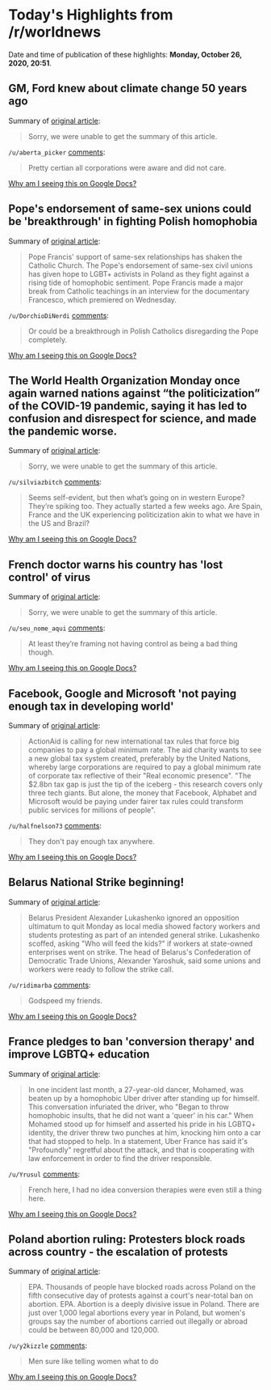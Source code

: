 # Today's Highlights from /r/worldnews

Date and time of publication of these highlights: **Monday, October 26, 2020, 20:51**.

## GM, Ford knew about climate change 50 years ago

Summary of [original article](https://www.eenews.net/stories/1063717035?utm_source=digg):

> Sorry, we were unable to get the summary of this article.

`/u/aberta_picker` [comments](https://www.reddit.com/r/worldnews/comments/jikt4u/gm_ford_knew_about_climate_change_50_years_ago/):

> Pretty certian all corporations were aware and did not care.

[Why am I seeing this on Google Docs?](https://docs.google.com/document/d/1Dc6We63vOXIZsc0op-Bt4abqkYjXzOigalQqFxmvvbM/edit?usp=sharing)

## Pope's endorsement of same-sex unions could be 'breakthrough' in fighting Polish homophobia

Summary of [original article](https://www.pinknews.co.uk/2020/10/23/pope-same-sex-civil-unions-poland-lgbt-activists-hope-fight-against-homophobia/):

> Pope Francis' support of same-sex relationships has shaken the Catholic Church. The Pope's endorsement of same-sex civil unions has given hope to LGBT+ activists in Poland as they fight against a rising tide of homophobic sentiment. Pope Francis made a major break from Catholic teachings in an interview for the documentary Francesco, which premiered on Wednesday.

`/u/DorchioDiNerdi` [comments](https://www.reddit.com/r/worldnews/comments/jiirqs/popes_endorsement_of_samesex_unions_could_be/):

> Or could be a breakthrough in Polish Catholics disregarding the Pope completely.

[Why am I seeing this on Google Docs?](https://docs.google.com/document/d/1Dc6We63vOXIZsc0op-Bt4abqkYjXzOigalQqFxmvvbM/edit?usp=sharing)

## The World Health Organization Monday once again warned nations against “the politicization” of the COVID-19 pandemic, saying it has led to confusion and disrespect for science, and made the pandemic worse.

Summary of [original article](https://www.voanews.com/covid-19-pandemic/who-director-general-warns-against-politicization-covid-19-pandemic):

> Sorry, we were unable to get the summary of this article.

`/u/silviazbitch` [comments](https://www.reddit.com/r/worldnews/comments/jiodtx/the_world_health_organization_monday_once_again/):

> Seems self-evident, but then what’s going on in western Europe?  They’re spiking too.  They actually started a few weeks ago.  Are Spain, France and the UK experiencing politicization akin to what we have in the US and Brazil?

[Why am I seeing this on Google Docs?](https://docs.google.com/document/d/1Dc6We63vOXIZsc0op-Bt4abqkYjXzOigalQqFxmvvbM/edit?usp=sharing)

## French doctor warns his country has 'lost control' of virus

Summary of [original article](https://apnews.com/article/virus-outbreak-epidemics-health-paris-europe-07081c1203628dad5eb514cdd0819d16):

> Sorry, we were unable to get the summary of this article.

`/u/seu_nome_aqui` [comments](https://www.reddit.com/r/worldnews/comments/jijm2y/french_doctor_warns_his_country_has_lost_control/):

> At least they’re framing not having control as being a bad thing though.

[Why am I seeing this on Google Docs?](https://docs.google.com/document/d/1Dc6We63vOXIZsc0op-Bt4abqkYjXzOigalQqFxmvvbM/edit?usp=sharing)

## Facebook, Google and Microsoft 'not paying enough tax in developing world'

Summary of [original article](https://www.bbc.co.uk/news/business-54691572):

> ActionAid is calling for new international tax rules that force big companies to pay a global minimum rate. The aid charity wants to see a new global tax system created, preferably by the United Nations, whereby large corporations are required to pay a global minimum rate of corporate tax reflective of their "Real economic presence". "The $2.8bn tax gap is just the tip of the iceberg - this research covers only three tech giants. But alone, the money that Facebook, Alphabet and Microsoft would be paying under fairer tax rules could transform public services for millions of people".

`/u/halfnelson73` [comments](https://www.reddit.com/r/worldnews/comments/jidbbo/facebook_google_and_microsoft_not_paying_enough/):

> They don't pay enough tax anywhere.

[Why am I seeing this on Google Docs?](https://docs.google.com/document/d/1Dc6We63vOXIZsc0op-Bt4abqkYjXzOigalQqFxmvvbM/edit?usp=sharing)

## Belarus National Strike beginning!

Summary of [original article](https://www.dw.com/en/belarus-strike-action-begins/a-55396530):

> Belarus President Alexander Lukashenko ignored an opposition ultimatum to quit Monday as local media showed factory workers and students protesting as part of an intended general strike. Lukashenko scoffed, asking "Who will feed the kids?" if workers at state-owned enterprises went on strike. The head of Belarus's Confederation of Democratic Trade Unions, Alexander Yaroshuk, said some unions and workers were ready to follow the strike call.

`/u/ridimarba` [comments](https://www.reddit.com/r/worldnews/comments/jicsg0/belarus_national_strike_beginning/):

> Godspeed my friends.

[Why am I seeing this on Google Docs?](https://docs.google.com/document/d/1Dc6We63vOXIZsc0op-Bt4abqkYjXzOigalQqFxmvvbM/edit?usp=sharing)

## France pledges to ban 'conversion therapy' and improve LGBTQ+ education

Summary of [original article](https://www.gaytimes.co.uk/life/france-pledges-to-ban-conversion-therapy-and-improve-lgbtq-education/):

> In one incident last month, a 27-year-old dancer, Mohamed, was beaten up by a homophobic Uber driver after standing up for himself. This conversation infuriated the driver, who "Began to throw homophobic insults, that he did not want a 'queer' in his car." When Mohamed stood up for himself and asserted his pride in his LGBTQ+ identity, the driver threw two punches at him, knocking him onto a car that had stopped to help. In a statement, Uber France has said it's "Profoundly" regretful about the attack, and that is cooperating with law enforcement in order to find the driver responsible.

`/u/Yrusul` [comments](https://www.reddit.com/r/worldnews/comments/jicjrh/france_pledges_to_ban_conversion_therapy_and/):

> French here, I had no idea conversion therapies were even still a thing here.

[Why am I seeing this on Google Docs?](https://docs.google.com/document/d/1Dc6We63vOXIZsc0op-Bt4abqkYjXzOigalQqFxmvvbM/edit?usp=sharing)

## Poland abortion ruling: Protesters block roads across country - the escalation of protests

Summary of [original article](https://www.bbc.com/news/world-europe-54694968):

> EPA. Thousands of people have blocked roads across Poland on the fifth consecutive day of protests against a court's near-total ban on abortion. EPA. Abortion is a deeply divisive issue in Poland. There are just over 1,000 legal abortions every year in Poland, but women's groups say the number of abortions carried out illegally or abroad could be between 80,000 and 120,000.

`/u/y2kizzle` [comments](https://www.reddit.com/r/worldnews/comments/jinus0/poland_abortion_ruling_protesters_block_roads/):

> Men sure like telling women what to do

[Why am I seeing this on Google Docs?](https://docs.google.com/document/d/1Dc6We63vOXIZsc0op-Bt4abqkYjXzOigalQqFxmvvbM/edit?usp=sharing)

